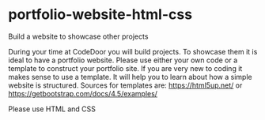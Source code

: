 # portfolio-website-html-css
Build a website to showcase other projects

During your time at CodeDoor you will build projects. To showcase them it is ideal to have a portfolio website. Please use either your own code or a template to construct your portfolio site. If you are very new to coding it makes sense to use a template. It will help you to learn about how a simple website is structured. Sources for templates are: https://html5up.net/ or https://getbootstrap.com/docs/4.5/examples/

Please use HTML and CSS
